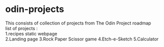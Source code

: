 # odin-projects 
This consists of collection of projects from The Odin Project roadmap
<br>list of projects :<br>
 1.recipes static webpage <br>
 2.Landing page 
 3.Rock Paper Scissor game
 4.Etch-e-Sketch
 5.Calculator
